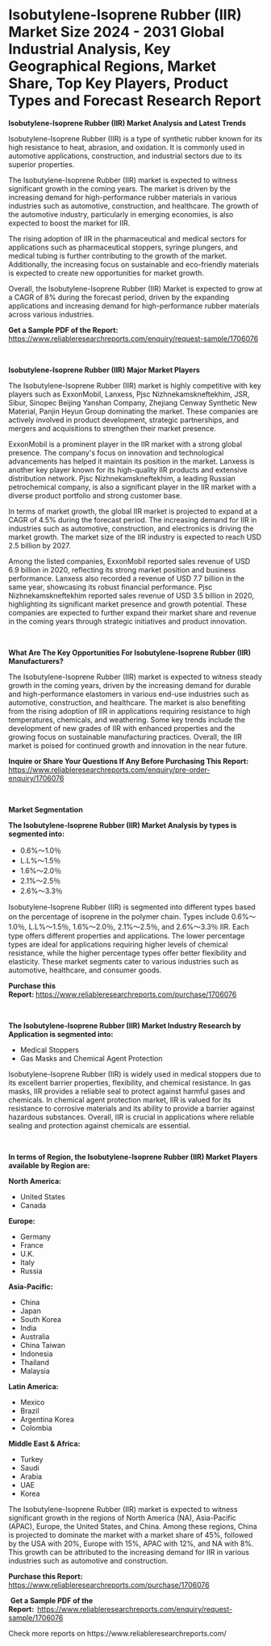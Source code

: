 <p><h1>Isobutylene-Isoprene Rubber (IIR) Market Size 2024 - 2031 Global Industrial Analysis, Key Geographical Regions, Market Share, Top Key Players, Product Types and Forecast Research Report</h1></p><p><strong>Isobutylene-Isoprene Rubber (IIR) Market Analysis and Latest Trends</strong></p>
<p><p>Isobutylene-Isoprene Rubber (IIR) is a type of synthetic rubber known for its high resistance to heat, abrasion, and oxidation. It is commonly used in automotive applications, construction, and industrial sectors due to its superior properties.</p><p>The Isobutylene-Isoprene Rubber (IIR) market is expected to witness significant growth in the coming years. The market is driven by the increasing demand for high-performance rubber materials in various industries such as automotive, construction, and healthcare. The growth of the automotive industry, particularly in emerging economies, is also expected to boost the market for IIR.</p><p>The rising adoption of IIR in the pharmaceutical and medical sectors for applications such as pharmaceutical stoppers, syringe plungers, and medical tubing is further contributing to the growth of the market. Additionally, the increasing focus on sustainable and eco-friendly materials is expected to create new opportunities for market growth.</p><p>Overall, the Isobutylene-Isoprene Rubber (IIR) Market is expected to grow at a CAGR of 8% during the forecast period, driven by the expanding applications and increasing demand for high-performance rubber materials across various industries.</p></p>
<p><strong>Get a Sample PDF of the Report:&nbsp;</strong> <a href="https://www.reliableresearchreports.com/enquiry/request-sample/1706076">https://www.reliableresearchreports.com/enquiry/request-sample/1706076</a></p>
<p>&nbsp;</p>
<p><strong>Isobutylene-Isoprene Rubber (IIR) Major Market Players</strong></p>
<p><p>The Isobutylene-Isoprene Rubber (IIR) market is highly competitive with key players such as ExxonMobil, Lanxess, Pjsc Nizhnekamskneftekhim, JSR, Sibur, Sinopec Beijing Yanshan Company, Zhejiang Cenway Synthetic New Material, Panjin Heyun Group dominating the market. These companies are actively involved in product development, strategic partnerships, and mergers and acquisitions to strengthen their market presence.</p><p>ExxonMobil is a prominent player in the IIR market with a strong global presence. The company's focus on innovation and technological advancements has helped it maintain its position in the market. Lanxess is another key player known for its high-quality IIR products and extensive distribution network. Pjsc Nizhnekamskneftekhim, a leading Russian petrochemical company, is also a significant player in the IIR market with a diverse product portfolio and strong customer base.</p><p>In terms of market growth, the global IIR market is projected to expand at a CAGR of 4.5% during the forecast period. The increasing demand for IIR in industries such as automotive, construction, and electronics is driving the market growth. The market size of the IIR industry is expected to reach USD 2.5 billion by 2027.</p><p>Among the listed companies, ExxonMobil reported sales revenue of USD 6.9 billion in 2020, reflecting its strong market position and business performance. Lanxess also recorded a revenue of USD 7.7 billion in the same year, showcasing its robust financial performance. Pjsc Nizhnekamskneftekhim reported sales revenue of USD 3.5 billion in 2020, highlighting its significant market presence and growth potential. These companies are expected to further expand their market share and revenue in the coming years through strategic initiatives and product innovation.</p></p>
<p>&nbsp;</p>
<p><strong>What Are The Key Opportunities For Isobutylene-Isoprene Rubber (IIR) Manufacturers?</strong></p>
<p><p>The Isobutylene-Isoprene Rubber (IIR) market is expected to witness steady growth in the coming years, driven by the increasing demand for durable and high-performance elastomers in various end-use industries such as automotive, construction, and healthcare. The market is also benefiting from the rising adoption of IIR in applications requiring resistance to high temperatures, chemicals, and weathering. Some key trends include the development of new grades of IIR with enhanced properties and the growing focus on sustainable manufacturing practices. Overall, the IIR market is poised for continued growth and innovation in the near future.</p></p>
<p><strong>Inquire or Share Your Questions If Any Before Purchasing This Report:</strong> <a href="https://www.reliableresearchreports.com/enquiry/pre-order-enquiry/1706076">https://www.reliableresearchreports.com/enquiry/pre-order-enquiry/1706076</a></p>
<p>&nbsp;</p>
<p><strong>Market Segmentation</strong></p>
<p><strong>The Isobutylene-Isoprene Rubber (IIR) Market Analysis by types is segmented into:</strong></p>
<p><ul><li>0.6%～1.0％</li><li>L.L%～1.5％</li><li>1.6%～2.0％</li><li>2.1%～2.5％</li><li>2.6%～3.3％</li></ul></p>
<p><p>Isobutylene-Isoprene Rubber (IIR) is segmented into different types based on the percentage of isoprene in the polymer chain. Types include 0.6%～1.0％, L.L%～1.5％, 1.6%～2.0％, 2.1%～2.5％, and 2.6%～3.3％ IIR. Each type offers different properties and applications. The lower percentage types are ideal for applications requiring higher levels of chemical resistance, while the higher percentage types offer better flexibility and elasticity. These market segments cater to various industries such as automotive, healthcare, and consumer goods.</p></p>
<p><strong>Purchase this Report:&nbsp;</strong><a href="https://www.reliableresearchreports.com/purchase/1706076">https://www.reliableresearchreports.com/purchase/1706076</a></p>
<p>&nbsp;</p>
<p><strong>The Isobutylene-Isoprene Rubber (IIR) Market Industry Research by Application is segmented into:</strong></p>
<p><ul><li>Medical Stoppers</li><li>Gas Masks and Chemical Agent Protection</li></ul></p>
<p><p>Isobutylene-Isoprene Rubber (IIR) is widely used in medical stoppers due to its excellent barrier properties, flexibility, and chemical resistance. In gas masks, IIR provides a reliable seal to protect against harmful gases and chemicals. In chemical agent protection market, IIR is valued for its resistance to corrosive materials and its ability to provide a barrier against hazardous substances. Overall, IIR is crucial in applications where reliable sealing and protection against chemicals are essential.</p></p>
<p>&nbsp;</p>
<p><strong>In terms of Region, the Isobutylene-Isoprene Rubber (IIR) Market Players available by Region are:</strong></p>
<p>
    <p> <strong> North America: </strong>
        <ul>
            <li>United States</li>
            <li>Canada</li>
        </ul>
        </p> 
    <p> <strong> Europe: </strong>
        <ul>
            <li>Germany</li>
            <li>France</li>
            <li>U.K.</li>
            <li>Italy</li>
            <li>Russia</li>
        </ul>
        </p> 
    <p> <strong> Asia-Pacific: </strong>
        <ul>
            <li>China</li>
            <li>Japan</li>
            <li>South Korea</li>
            <li>India</li>
            <li>Australia</li>
            <li>China Taiwan</li>
            <li>Indonesia</li>
            <li>Thailand</li>
            <li>Malaysia</li>
        </ul>
        </p> 
    <p> <strong> Latin America: </strong>
        <ul>
            <li>Mexico</li>
            <li>Brazil</li>
            <li>Argentina Korea</li>
            <li>Colombia</li>
        </ul>
        </p> 
    <p> <strong> Middle East & Africa: </strong>
        <ul>
            <li>Turkey</li>
            <li>Saudi</li>
            <li>Arabia</li>
            <li>UAE</li>
            <li>Korea</li>
        </ul>
    </p>
    </p>
<p><p>The Isobutylene-Isoprene Rubber (IIR) market is expected to witness significant growth in the regions of North America (NA), Asia-Pacific (APAC), Europe, the United States, and China. Among these regions, China is projected to dominate the market with a market share of 45%, followed by the USA with 20%, Europe with 15%, APAC with 12%, and NA with 8%. This growth can be attributed to the increasing demand for IIR in various industries such as automotive and construction.</p></p>
<p><strong>Purchase this Report: </strong><a href="https://www.reliableresearchreports.com/purchase/1706076">https://www.reliableresearchreports.com/purchase/1706076</a></p>
<p>&nbsp;<strong>Get a Sample PDF of the Report:&nbsp;&nbsp;</strong><a href="https://www.reliableresearchreports.com/enquiry/request-sample/1706076">https://www.reliableresearchreports.com/enquiry/request-sample/1706076</a></p>
<p><strong></strong></p>
<p>Check more reports on https://www.reliableresearchreports.com/</p>